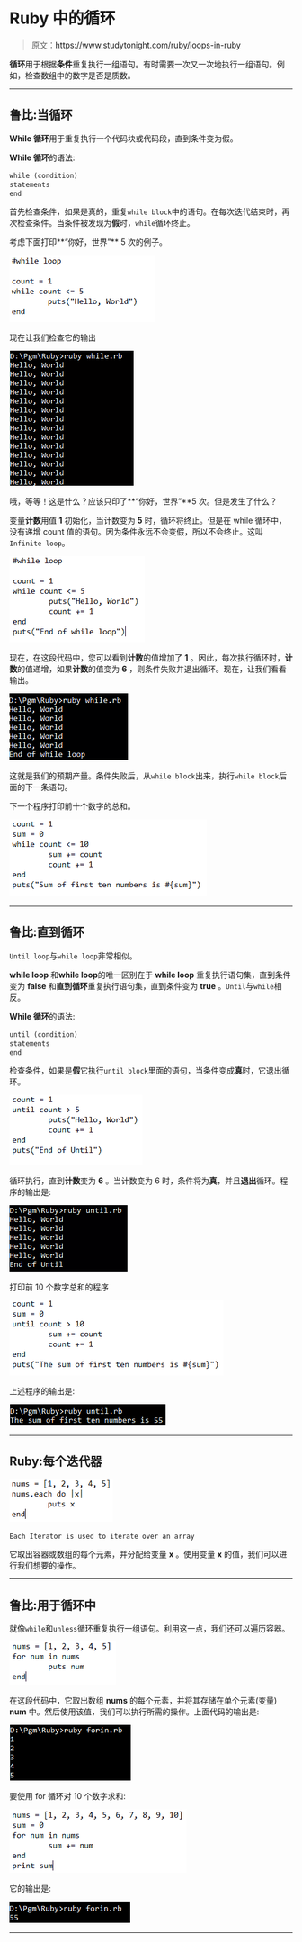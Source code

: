 # Ruby 中的循环

> 原文：<https://www.studytonight.com/ruby/loops-in-ruby>

**循环**用于根据**条件**重复执行一组语句。有时需要一次又一次地执行一组语句。例如，检查数组中的数字是否是质数。

* * *

## 鲁比:当循环

**While 循环**用于重复执行一个代码块或代码段，直到条件变为假。

**While 循环**的语法:

```
while (condition)
statements
end
```

首先检查条件，如果是真的，重复`while block`中的语句。在每次迭代结束时，再次检查条件。当条件被发现为**假**时，`while`循环终止。

考虑下面打印**“你好，世界”** 5 次的例子。

![While loop example in Ruby](img/26eeb933cc5a16b54966c9944d392c0d.png)

现在让我们检查它的输出

![While loop example in Ruby](img/4d1d75ccd1c08c3ffc07ed2bfec54a5b.png)

哦，等等！这是什么？应该只印了**“你好，世界”**5 次。但是发生了什么？

变量**计数**用值 **1** 初始化，当计数变为 **5** 时，循环将终止。但是在 while 循环中，没有递增 count 值的语句。因为条件永远不会变假，所以不会终止。这叫`Infinite loop`。

![While loop example in Ruby](img/9ee0fa97f02a9f256fae77af369ca7aa.png)

现在，在这段代码中，您可以看到**计数**的值增加了 **1** 。因此，每次执行循环时，**计数**的值递增，如果**计数**的值变为 **6** ，则条件失败并退出循环。现在，让我们看看输出。

![While loop example in Ruby](img/e4fb400dccf9e37ff358a7b40f9a056b.png)

这就是我们的预期产量。条件失败后，从`while block`出来，执行`while block`后面的下一条语句。

下一个程序打印前十个数字的总和。

![While loop example in Ruby](img/7b6e58dd18e2dd51bbd68cfec2216087.png)

* * *

## 鲁比:直到循环

`Until loop`与`while loop`非常相似。

**while loop** 和**while loop**的唯一区别在于 **while loop** 重复执行语句集，直到条件变为 **false** 和**直到循环**重复执行语句集，直到条件变为 **true** 。`Until`与`while`相反。

**While 循环**的语法:

```
until (condition)
statements
end
```

检查条件，如果是**假**它执行`until block`里面的语句，当条件变成**真**时，它退出循环。

![Until loop example in Ruby](img/db5298802b4cfcd9ed1f03b4d6e93b95.png)

循环执行，直到**计数**变为 **6** 。当计数变为 6 时，条件将为**真**，并且**退出**循环。程序的输出是:

![Until loop example in Ruby](img/3592230e9d84e24c6f0f58edbad569ac.png)

打印前 10 个数字总和的程序

![Until loop example in Ruby](img/ff532c6df398f80ad2625140c66a0aa0.png)

上述程序的输出是:

![Until loop example in Ruby](img/ae7052a1a5a19c20af4776222ce8f745.png)

* * *

## Ruby:每个迭代器

![Each loop example in Ruby](img/fe42e8e892f5c30dc337e92b203b8bb5.png)

```
Each Iterator is used to iterate over an array
```

它取出容器或数组的每个元素，并分配给变量 **x** 。使用变量 **x** 的值，我们可以进行我们想要的操作。

* * *

## 鲁比:用于循环中

就像`while`和`unless`循环重复执行一组语句。利用这一点，我们还可以遍历容器。

![For in loop example in Ruby](img/ef86497a9e6fa8263652425fc4e317c3.png)

在这段代码中，它取出数组 **nums** 的每个元素，并将其存储在单个元素(变量) **num** 中。然后使用该值，我们可以执行所需的操作。上面代码的输出是:

![For in loop example in Ruby](img/fadbd00025e0515c46e392bc411cdb19.png)

要使用 for 循环对 10 个数字求和:

![For in loop example in Ruby](img/54f4a4cb8725f6b354623ef3b22023d5.png)

它的输出是:

![For in loop example in Ruby](img/4408f2c2bd908b3ab252771cfccd7f2b.png)

* * *